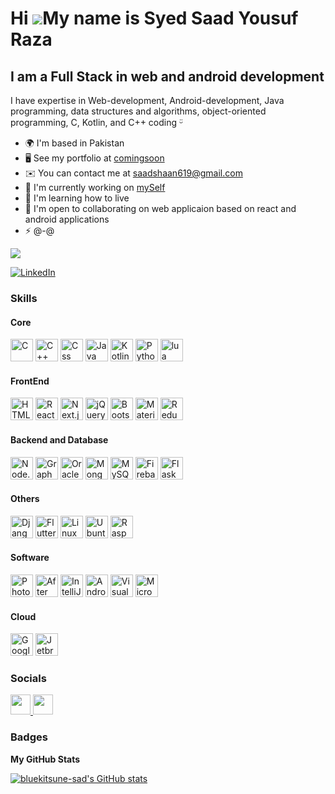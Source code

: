 Hi ![](https://user-images.githubusercontent.com/18350557/176309783-0785949b-9127-417c-8b55-ab5a4333674e.gif)My name is Syed Saad Yousuf Raza
===================================================================================================================================

I am a Full Stack in web and android development
------------------------------------------------

I have expertise in Web-development, Android-development, Java programming, data structures and algorithms, object-oriented programming, C, Kotlin, and C++ coding ᵕ̈

*   🌍  I'm based in Pakistan
*   🖥️  See my portfolio at [comingsoon](http://comingsoon)
*   ✉️  You can contact me at [saadshaan619@gmail.com](mailto:saadshaan619@gmail.com)
*   🚀  I'm currently working on [mySelf](http://none)
*   🧠  I'm learning how to live
*   🤝  I'm open to collaborating on web applicaion based on react and android applications
*   ⚡  @-@


<a href="https://www.x.com/@sad_yosuf" target="_blank" rel="noreferrer"><img src="https://img.shields.io/twitter/follow/@sad_yosuf?logo=twitter&style=for-the-badge&color=0891b2&labelColor=1c1917" /></a>

[![LinkedIn](https://img.shields.io/badge/LinkedIn-0077B5?style=for-the-badge&logo=linkedin&logoColor=white)](https://www.linkedin.com/in/syed-saad-yousuf-raza-a83389243)

### Skills 
<p align="left">
  <h4>Core</h4>
  <a href="https://learn.microsoft.com/en-us/cpp/?view=msvc-170"><img src="https://cdn.worldvectorlogo.com/logos/c-1.svg" alt="C" width="36" height="36"></a>
  <a href="https://learn.microsoft.com/en-us/cpp/?view=msvc-170"><img src="https://cdn.worldvectorlogo.com/logos/c.svg" alt="C++" width="36" height="36"></a>
  <a href="https://www.w3.org/"><img src="https://cdn.worldvectorlogo.com/logos/css-3.svg" alt="Css" width="36" height="36"></a>
  <a href="https://www.java.com/en/"><img src="https://cdn.worldvectorlogo.com/logos/java-4.svg" alt="Java" width="36" height="36"></a>
  <a href="https://kotlinlang.org/"><img src="https://cdn.worldvectorlogo.com/logos/kotlin-1.svg" alt="Kotlin" width="36" height="36"></a>
  <a href="https://www.python.org/"><img src="https://cdn.worldvectorlogo.com/logos/python-5.svg" alt="Python" width="36" height="36"></a>
  <a href="https://www.lua.org/"><img src="https://cdn.worldvectorlogo.com/logos/lua-5.svg" alt="lua" width="36" height="36"></a>

  <h4>FrontEnd</h4>
  <a href="https://html.spec.whatwg.org/multipage/introduction.html#is-this-html5?"><img src="https://cdn.worldvectorlogo.com/logos/html-1.svg" alt="HTML5" width="36" height="36"></a>
  <a href="https://react.dev/"><img src="https://cdn.worldvectorlogo.com/logos/react-2.svg" alt="React" width="36" height="36"></a>
  <a href="https://nextjs.org/"><img src="https://cdn.worldvectorlogo.com/logos/next-js.svg" alt="Next.js" width="36" height="36"></a>
  <a href="https://jquery.com/"><img src="https://cdn.worldvectorlogo.com/logos/jquery-4.svg" alt="jQuery" width="36" height="36"></a>
  <a href="https://getbootstrap.com/docs/5.0/getting-started/introduction/"><img src="https://cdn.worldvectorlogo.com/logos/bootstrap-5-1.svg" alt="Bootstrap" width="36" height="36"></a>
  <a href="https://mui.com/"><img src="https://cdn.worldvectorlogo.com/logos/material-ui-1.svg" alt="Material UI" width="36" height="36"></a>
  <a href="https://redux.js.org/"><img src="https://cdn.worldvectorlogo.com/logos/redux.svg" alt="Redux" width="36" height="36"></a>

  <h4>Backend and Database</h4>
  <a href="https://nodejs.org/en"><img src="https://cdn.worldvectorlogo.com/logos/nodejs-icon.svg" alt="Node.js" width="36" height="36"></a>
  <a href="https://graphql.org/"><img src="https://cdn.worldvectorlogo.com/logos/graphql-logo-2.svg" alt="GraphQL" width="36" height="36"></a>
  <a href="https://www.oracle.com/"><img src="https://cdn.worldvectorlogo.com/logos/oracle-6.svg" alt="Oracle" width="36" height="36"></a>
  <a href="https://www.mongodb.com/"><img src="https://cdn.worldvectorlogo.com/logos/mongodb-icon-1.svg" alt="MongoDB" width="36" height="36"></a>
  <a href="https://www.mysql.com/"><img src="https://cdn.worldvectorlogo.com/logos/mysql-logo.svg" alt="MySQL" width="36" height="36"></a>
  <a href="https://firebase.google.com/"><img src="https://cdn.worldvectorlogo.com/logos/firebase-1.svg" alt="Firebase" width="36" height="36"></a>
  <a href="https://flask.palletsprojects.com/en/2.3.x/"><img src="https://cdn.worldvectorlogo.com/logos/flask.svg" alt="Flask" width="36" height="36"></a>

  <h4>Others</h4>
  <a href="https://www.djangoproject.com/"><img src="https://cdn.worldvectorlogo.com/logos/django.svg" alt="Django" width="36" height="36"></a>
  <a href="https://flutter.dev/"><img src="https://cdn.worldvectorlogo.com/logos/flutter-logo.svg" alt="Flutter" width="36" height="36"></a>
  <a href="https://www.linux.org/"><img src="https://cdn.worldvectorlogo.com/logos/linux-tux.svg" alt="Linux" width="36" height="36"></a>
  <a href="https://ubuntu.com/"><img src="https://cdn.worldvectorlogo.com/logos/ubuntu-4.svg" alt="Ubuntu" width="36" height="36"></a>
  <a href="https://www.raspberrypi.org/"><img src="https://cdn.worldvectorlogo.com/logos/raspberry-pi.svg" alt="Raspberry Pi" width="36" height="36"></a>

  <h4>Software</h4>
  <a href="https://www.adobe.com/"><img src="https://cdn.worldvectorlogo.com/logos/photoshop-cc-4.svg" alt="Photoshop" width="36" height="36"></a>
  <a href="https://www.adobe.com/"><img src="https://cdn.worldvectorlogo.com/logos/after-effects-cc.svg" alt="After Effects" width="36" height="36"></a>
  <a href="https://www.jetbrains.com/idea/"><img src="https://cdn.worldvectorlogo.com/logos/intellij-idea-1.svg" alt="IntelliJ IDEA" width="36" height="36""></a>
  <a href="https://developer.android.com/"><img src="https://cdn.worldvectorlogo.com/logos/android-logomark.svg" alt="Android Studio" width="36" height="36""></a>
  <a href="https://code.visualstudio.com/"><img src="https://cdn.worldvectorlogo.com/logos/visual-studio-code-1.svg" alt="Visual Code" width="36" height="36""></a>
  <a href="https://www.microsoft.com"><img src="https://cdn.worldvectorlogo.com/logos/office-2.svg" alt="Microsoft office" width="36" height="36""></a>

  <h4>Cloud</h4>
<a href="https://cloud.google.com/" target="_blank" rel="noreferrer"><img src="https://raw.githubusercontent.com/danielcranney/readme-generator/main/public/icons/skills/googlecloud-colored.svg" width="36" height="36" alt="Google Cloud" /></a>
<a href="https://www.jetbrains.com/" target="_blank" rel="noreferrer"><img src="https://www.jetbrains.com/company/brand/img/logo1.svg" width="36" height="36" alt="Jetbrains" /></a>
                    </p>
                    
### Socials
                  
<p align="left"> 
<a href="https://www.github.com/bluekitsune-sad" target="_blank" rel="noreferrer"> <picture> <source media="(prefers-color-scheme: dark)" srcset="https://raw.githubusercontent.com/danielcranney/readme-generator/main/public/icons/socials/github-dark.svg" /> <source media="(prefers-color-scheme: light)" srcset="https://raw.githubusercontent.com/danielcranney/readme-generator/main/public/icons/socials/github.svg" /> <img src="https://raw.githubusercontent.com/danielcranney/readme-generator/main/public/icons/socials/github.svg" width="32" height="32" /> </picture> </a> 
<!--   <a href="https://www.linkedin.com/in/syed-saad-yousuf-raza-a83389243"><img src="https://cdn.worldvectorlogo.com/logos/linkedin-icon-2.svg" alt="Linkedin" width="36" height="36""></a>
</a> -->
<a href="https://www.x.com/@sad_yosuf" target="_blank" rel="noreferrer"> <picture> <source media="(prefers-color-scheme: dark)" srcset="https://raw.githubusercontent.com/danielcranney/readme-generator/main/public/icons/socials/twitter-dark.svg" /> <source media="(prefers-color-scheme: light)" srcset="https://raw.githubusercontent.com/danielcranney/readme-generator/main/public/icons/socials/twitter.svg" /> <img src="https://raw.githubusercontent.com/danielcranney/readme-generator/main/public/icons/socials/twitter.svg" width="32" height="32" /> </picture> 
</a>
</p>

### Badges

<b>My GitHub Stats</b>

<a href="http://www.github.com/bluekitsune-sad"><img src="https://github-readme-stats.vercel.app/api?username=bluekitsune-sad&show_icons=true&hide=&count_private=true&title_color=3382ed&text_color=f97316&icon_color=0891b2&bg_color=1c1917&hide_border=true&show_icons=true" alt="bluekitsune-sad's GitHub stats" /></a>
